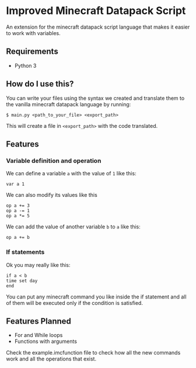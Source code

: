 # Improved Minecraft Datapack Script

An extension for the minecraft datapack script language that
makes it easier to work with variables.

## Requirements

* Python 3

## How do I use this?

You can write your files using the syntax we created and
translate them to the vanilla minecraft datapack language
by running:

```
$ main.py <path_to_your_file> <export_path>
```

This will create a file in `<export_path>` with the code translated.

## Features
### Variable definition and operation

We can define a variable `a` with the value of `1` like this:

```var a 1```

We can also modify its values like this

```
op a += 3
op a -= 1
op a *= 5
```

We can add the value of another variable `b` to `a` like this:

```
op a += b
```

### If statements

Ok you may really like this:

```
if a < b
time set day
end
```

You can put any minecraft command you like inside the if
statement and all of them will be executed only if the
condition is satisfied.

## Features Planned
* For and While loops
* Functions with arguments

Check the example.imcfunction file to check how all the
new commands work and all the operations that exist.